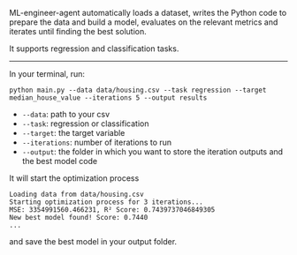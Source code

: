ML-engineer-agent automatically loads a dataset, writes the Python code to prepare the data and build a model, evaluates on the relevant metrics and iterates until finding the best solution.

It supports regression and classification tasks.

----

In your terminal, run:

```python main.py --data data/housing.csv --task regression --target median_house_value --iterations 5 --output results```

- `--data`: path to your csv
- `--task`: regression or classification
- `--target`: the target variable
- `--iterations`: number of iterations to run
- `--output`: the folder in which you want to store the iteration outputs and the best model code

It will start the optimization process
```Initializing AI Agent for regression task...
Loading data from data/housing.csv
Starting optimization process for 3 iterations...
MSE: 3354991560.466231, R² Score: 0.7439737046849305
New best model found! Score: 0.7440
...
```
and save the best model in your output folder.

